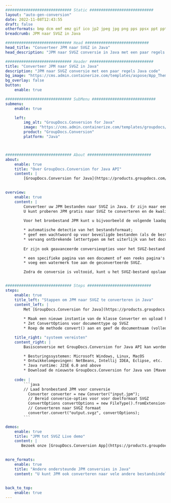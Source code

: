 ```yaml
---
############################# Static ############################
layout: "auto-gen-conversion"
date: 2022-11-08T12:43:55
draft: false
otherformats: bmp dcm emf emz gif ico jp2 jpeg jpg png pps ppsx ppt pptx psb psd svg svgz tga tif tiff webp wmf wmz
breadcrumb: JPM naar SVGZ in Java

############################# Head ############################
head_title: "Converteer JPM naar SVGZ in Java"
head_description: "JPM naar SVGZ conversie in Java met een paar regels code. Converteer meer dan 160 bestandsindelingen met de GroupDocs-documentconversie-API voor Java"

############################# Header ############################
title: "Converteer JPM naar SVGZ in Java"
description: "JPM naar SVGZ conversie met een paar regels Java code"
bg_image: "https://cms.admin.containerize.com/templates/aspose/App_Themes/V3/images/bg/header1.png"
bg_overlay: false
button:
    enable: true

############################# SubMenu ############################
submenu:
    enable: true

    left:
        img_alt: "GroupDocs.Conversion for Java"
        image: "https://cms.admin.containerize.com/templates/groupdocs/images/product-logos/90x90-noborder/groupdocs-conversion-java.png"
        product: "GroupDocs.Conversion"
        platform: "Java"



############################# About ############################
about:
    enable: true
    title: "Over GroupDocs.Conversion for Java API"
    content: |
        [GroupDocs.Conversion for Java](https://products.groupdocs.com/conversion/java/) is een geavanceerde conversie-API voor bestandsindelingen voor het converteren tussen populaire afbeeldings- en documentindelingen zoals Microsoft Office, OpenDocument, PDF, HTML, e-mail, CAD. en nog veel meer met slechts een paar regels code. De native API detecteert automatisch de formaten van de originele documenten en biedt veel opties voor het aanpassen van de geconverteerde documenten. Naast de functie om informatie uit een document te extraheren, ondersteunt het standaard ook het cachen van de conversieresultaten naar de lokale schijf. Elk type cacheopslag kan echter worden ondersteund door de juiste interfaces te implementeren - Amazon S3, Dropbox, Google Drive, Windows Azure, Reddis of andere.
    

overview:
    enable: true
    content: |
        Converteer uw JPM bestanden naar SVGZ in Java. Er zijn maar een paar regels Java code nodig op elk platform naar keuze, zoals Windows, Linux, macOS.
        U kunt proberen JPM gratis naar SVGZ te converteren en de kwaliteit van de conversieresultaten te evalueren. Naast eenvoudige scripts voor bestandsconversie, kunt u meer geavanceerde opties proberen voor het laden van het JPM-bronbestand en het opslaan van de SVGZ-uitvoer. 
        
        Voor het bronbestand JPM kunt u bijvoorbeeld de volgende laadopties gebruiken:

        * automatische detectie van het bestandsformaat;
        * geef een wachtwoord op voor beveiligde bestanden (als de bestandsindeling dit ondersteunt);
        * vervang ontbrekende lettertypen om het uiterlijk van het document te behouden.
        
        Er zijn ook geavanceerde conversieopties voor het SVGZ-bestand:

        * een specifieke pagina van een document of een reeks pagina's converteren;
        * voeg een watermerk toe aan de geconverteerde SVGZ.

        Zodra de conversie is voltooid, kunt u het SVGZ-bestand opslaan in uw lokale bestandspad of in opslag van derden, zoals FTP, Amazon S3, Google Drive, Dropbox enz. Let op - om JPM te converteren tot SVGZ, hoeft u geen extra software te installeren, zoals MS Office, Open Office, Adobe Acrobat Reader etc.


############################# Steps ############################
steps:
    enable: true
    title_left: "Stappen om JPM naar SVGZ te converteren in Java"
    content_left: |
        Met [GroupDocs.Conversion for Java](https://products.groupdocs.com/conversion/java/) kunnen ontwikkelaars het JPM-bestand eenvoudig converteren naar SVGZ met een paar regels code.
        
        * Maak een nieuwe instantie van de klasse Converter en upload het bestand JPM met het volledige pad
        * Zet ConvertOptions voor documenttype op SVGZ
        * Roep de methode convert() aan en geef de documentnaam (volledig pad) en formaat (SVGZ) door als parameter

    title_right: "systeem vereisten"
    content_right: |
        Basisconversie met GroupDocs.Conversion for Java API kan worden gedaan met slechts een paar regels code. Onze API's worden ondersteund op alle belangrijke platforms en besturingssystemen. Voordat u de onderstaande code uitvoert, moet u ervoor zorgen dat de volgende vereisten op uw systeem zijn geïnstalleerd.

        * Besturingssystemen: Microsoft Windows, Linux, MacOS
        * Ontwikkelomgevingen: NetBeans, Intellij IDEA, Eclipse, etc.
        * Java runtime: J2SE 6.0 and above
        * Download de nieuwste GroupDocs.Conversion for Java van [Maven](https://repository.groupdocs.com/webapp/#/artifacts/browse/tree/General/repo/com/groupdocs/groupdocs-conversion)
         
    code: |
        ```java    
        // Laad bronbestand JPM voor conversie
          Converter converter = new Converter("input.jpm");
          // Bereid conversie-opties voor voor doelformaat SVGZ
          ConvertOptions convertOptions = new FileType().fromExtension("svgz").getConvertOptions();
          // Converteren naar SVGZ formaat
          converter.convert("output.svgz", convertOptions);
        ```

demos:
    enable: true
    title: "JPM tot SVGZ Live demo"
    content: |
       Bezoek onze [GroupDocs.Conversion App](https://products.groupdocs.app/conversion/family) website en probeer JPM naar SVGZ conversie nu. De gratis demo heeft de volgende voordelen:
          

more_formats:
    enable: true
    title: "Andere ondersteunde JPM conversies in Java"
    content: "U kunt JPM ook converteren naar vele andere bestandsindelingen. Zie de lijst hieronder."
       
       
back_to_top:
    enable: true
---
```

